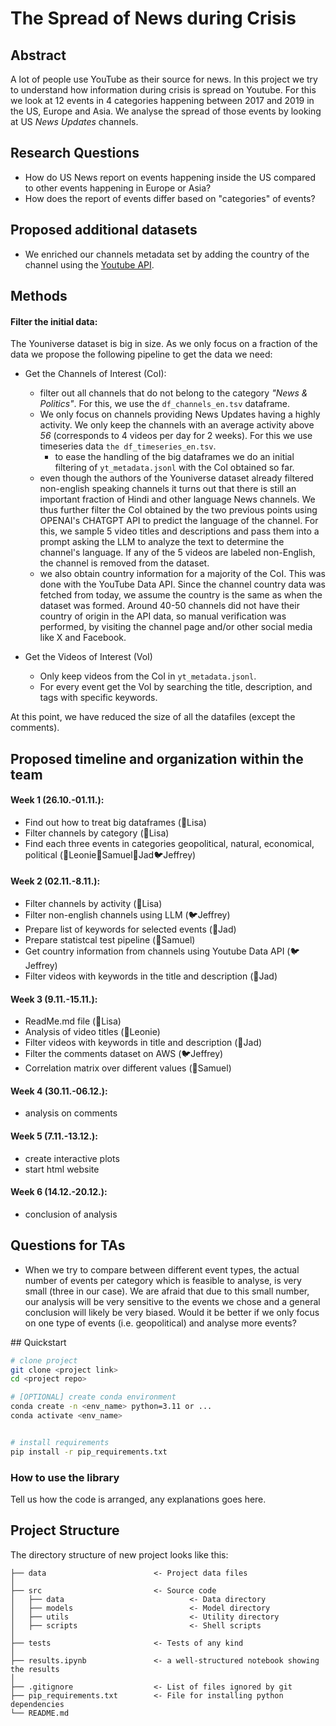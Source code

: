
# The Spread of News during Crisis
## Abstract
A lot of people use YouTube as their source for news. In this project we try to understand how information during crisis is spread on Youtube. For this we look at 12 events in 4 categories happening between 2017 and 2019 in the US, Europe and Asia. We analyse the spread of those events by looking at US _News Updates_ channels.

## Research Questions
- How do US News report on events happening inside the US compared to other events happening in Europe or Asia?
- How does the report of events differ based on "categories" of events?

## Proposed additional datasets
- We enriched our channels metadata set by adding the country of the channel using the [Youtube API](https://developers.google.com/youtube/v3).

## Methods
#### Filter the initial data: 
The Youniverse dataset is big in size. As we only focus on a fraction of the data we propose the following pipeline to get the data we need:

- Get the Channels of Interest (CoI): 
    - filter out all channels that do not belong to the category _"News & Politics"_. For this, we use the `df_channels_en.tsv` dataframe.
    - We only focus on channels providing News Updates having a highly activity. We only keep the channels with an average activity above *56* (corresponds to 4 videos per day for 2 weeks). For this we use timeseries data `the df_timeseries_en.tsv`. 
        - to ease the handling of the big dataframes we do an initial filtering of `yt_metadata.jsonl` with the CoI obtained so far.
    - even though the authors of the Youniverse dataset already filtered non-english speaking channels it turns out that there is still an important fraction of Hindi and other language News channels. We thus further filter the CoI obtained by the two previous points using OPENAI's CHATGPT API to predict the language of the channel. For this, we sample 5 video titles and descriptions and pass them into a prompt asking the LLM to analyze the text to determine the channel's language. If any of the 5 videos are labeled non-English, the channel is removed from the dataset. 
    - we also obtain country information for a majority of the CoI. This was done with the YouTube Data API. Since the channel country data was fetched from today, we assume the country is the same as when the dataset was formed. Around 40-50 channels did not have their country of origin in the API data, so manual verification was performed, by visiting the channel page and/or other social media like X and Facebook.

- Get the Videos of Interest (VoI) 
    - Only keep videos from the CoI in `yt_metadata.jsonl`.
    - For every event get the VoI by searching the title, description, and tags with specific keywords.

At this point, we have reduced the size of all the datafiles (except the comments). 

## Proposed timeline and organization within the team
#### Week 1 (26.10.-01.11.):
- Find out how to treat big dataframes (🐋Lisa)
- Filter channels by category (🐋Lisa)
- Find each three events in categories geopolitical, natural, economical, political (🦖Leonie🦝Samuel🦔Jad🐦Jeffrey)

#### Week 2 (02.11.-8.11.):
- Filter channels by activity (🐋Lisa)
- Filter non-english channels using LLM (🐦Jeffrey)
- Prepare list of keywords for selected events (🦔Jad)
- Prepare statistcal test pipeline (🦝Samuel)
- Get country information from channels using Youtube Data API (🐦Jeffrey)
- Filter videos with keywords in the title and description (🦔Jad)

#### Week 3 (9.11.-15.11.):
- ReadMe.md file (🐋Lisa)
- Analysis of video titles (🦖Leonie)
- Filter videos with keywords in title and description (🦔Jad)
- Filter the comments dataset on AWS (🐦Jeffrey)
- Correlation matrix over different values (🦝Samuel)

#### Week 4 (30.11.-06.12.):
- analysis on comments

#### Week 5 (7.11.-13.12.):
- create interactive plots
- start html website

#### Week 6 (14.12.-20.12.):
- conclusion of analysis



## Questions for TAs
- When we try to compare between different event types, the actual number of events per category which is feasible to analyse, is very small (three in our case). We are afraid that due to this small number, our analysis will be very sensitive to the events we chose and a general conclusion will likely be very biased. Would it be better if we only focus on one type of events (i.e. geopolitical) and analyse more events?

## Quickstart

```bash
# clone project
git clone <project link>
cd <project repo>

# [OPTIONAL] create conda environment
conda create -n <env_name> python=3.11 or ...
conda activate <env_name>


# install requirements
pip install -r pip_requirements.txt
```



### How to use the library
Tell us how the code is arranged, any explanations goes here.



## Project Structure

The directory structure of new project looks like this:

```
├── data                        <- Project data files
│
├── src                         <- Source code
│   ├── data                            <- Data directory
│   ├── models                          <- Model directory
│   ├── utils                           <- Utility directory
│   ├── scripts                         <- Shell scripts
│
├── tests                       <- Tests of any kind
│
├── results.ipynb               <- a well-structured notebook showing the results
│
├── .gitignore                  <- List of files ignored by git
├── pip_requirements.txt        <- File for installing python dependencies
└── README.md
```

